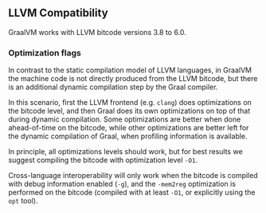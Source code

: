## LLVM Compatibility

GraalVM works with LLVM bitcode versions 3.8 to 6.0.

### Optimization flags

In contrast to the static compilation model of LLVM languages, in GraalVM the
machine code is not directly produced from the LLVM bitcode, but there is an
additional dynamic compilation step by the Graal compiler.

In this scenario, first the LLVM frontend (e.g. `clang`) does optimizations on
the bitcode level, and then Graal does its own optimizations on top of that
during dynamic compilation. Some optimizations are better when done
ahead-of-time on the bitcode, while other optimizations are better left for the
dynamic compilation of Graal, when profiling information is available.

In principle, all optimizations levels should work, but for best results we
suggest compiling the bitcode with optimization level `-O1`.

Cross-language interoperability will only work when the bitcode is compiled
with debug information enabled (`-g`), and the `-mem2reg` optimization is
performed on the bitcode (compiled with at least `-O1`, or explicitly using the
`opt` tool).
